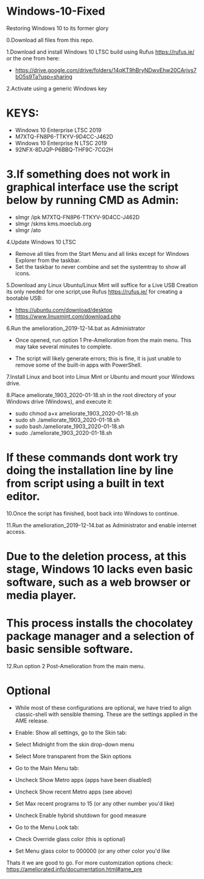 # Windows-10-Fixed
Restoring Windows 10 to its former glory

0.Download all files from this repo.

1.Download and install Windows 10 LTSC build using Rufus https://rufus.ie/ or the one from here:
* https://drive.google.com/drive/folders/14qKT9hBryNDwvEhw20CArjvs7bO5s9Ta?usp=sharing

2.Activate using a generic Windows key
# KEYS:
* Windows 10 Enterprise LTSC 2019	
* M7XTQ-FN8P6-TTKYV-9D4CC-J462D
* Windows 10 Enterprise N LTSC 2019 
* 92NFX-8DJQP-P6BBQ-THF9C-7CG2H
# 3.If something does not work in graphical interface use the script below by running CMD as Admin:

* slmgr /ipk M7XTQ-FN8P6-TTKYV-9D4CC-J462D
* slmgr /skms  kms.moeclub.org
* slmgr /ato

4.Update Windows 10 LTSC

* Remove all tiles from the Start Menu and all links except for Windows Explorer from the taskbar. 
* Set the taskbar to never combine and set the systemtray to show all icons.

5.Download any Linux Ubuntu/Linux Mint will suffice for a Live USB Creation its only needed for one script,use Rufus https://rufus.ie/ for creating a bootable USB:
* https://ubuntu.com/download/desktop
* https://www.linuxmint.com/download.php

6.Run the amelioration_2019-12-14.bat as Administrator

* Once opened, run option 1 Pre-Amelioration from the main menu. This may take several minutes to complete.

* The script will likely generate errors; this is fine, it is just unable to remove some of the built-in apps with PowerShell.

7.Install Linux and boot into Linux Mint or Ubuntu and mount your Windows drive.

8.Place ameliorate_1903_2020-01-18.sh in the root directory of your Windows drive (Windows), and execute it:
* sudo chmod a+x ameliorate_1903_2020-01-18.sh
* sudo sh ./ameliorate_1903_2020-01-18.sh
* sudo bash./ameliorate_1903_2020-01-18.sh
* sudo ./ameliorate_1903_2020-01-18.sh
# If these commands dont work try doing the installation line by line from script using a built in text editor.

10.Once the script has finished, boot back into Windows to continue.

11.Run the amelioration_2019-12-14.bat as Administrator and enable internet access.
# Due to the deletion process, at this stage, Windows 10 lacks even basic software, such as a web browser or media player. 
# This process installs the chocolatey package manager and a selection of basic sensible software.

12.Run option 2 Post-Amelioration from the main menu.
# Optional 
* While most of these configurations are optional, we have tried to align classic-shell with sensible theming. These are the settings applied in the AME release.
* Enable: Show all settings, go to the Skin tab:

* Select Midnight from the skin drop-down menu
* Select More transparent from the Skin options
* Go to the Main Menu tab:

* Uncheck Show Metro apps (apps have been disabled)
* Uncheck Show recent Metro apps (see above)
* Set Max recent programs to 15 (or any other number you'd like)
* Uncheck Enable hybrid shutdown for good measure
* Go to the Menu Look tab:

* Check Override glass color (this is optional)
* Set Menu glass color to 000000 (or any other color you'd like

Thats it we are good to go.
For more customization options check:
https://ameliorated.info/documentation.html#ame_pre
